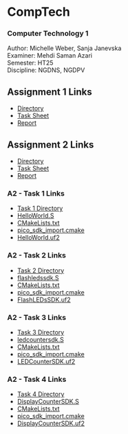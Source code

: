 # CompTech
### Computer Technology 1

Author: Michelle Weber, Sanja Janevska\
Examiner: Mehdi Saman Azari\
Semester: HT25\
Discipline: NGDNS, NGDPV

## Assignment 1 Links
- [Directory](./ass1/)
- [Task Sheet](./ass1/Lab%201%20-%20LEGv8%20assembly%20programming.pdf)
- [Report](./ass1/1DT301_groupH1_assignment1.pdf)

## Assignment 2 Links
- [Directory](./ass2/)
- [Task Sheet](./ass2/Lab%202%20-%20Introduction%20to%20RPi%20Pico.pdf)
- [Report](./ass2/REPORT.md)

### A2 - Task 1 Links
- [Task 1 Directory](./ass2/task1/)
- [HelloWorld.S](./ass2/task1/HelloWorld.S)
- [CMakeLists.txt](./ass2/task1/HelloWorld.S)
- [pico_sdk_import.cmake](./ass2/task1/pico_sdk_import.cmake)
- [HelloWorld.uf2](./ass2/task1/build/HelloWorld.uf2)

### A2 - Task 2 Links
- [Task 2 Directory](./ass2/task2/)
- [flashledssdk.S](./ass2/task2/flashledssdk.S)
- [CMakeLists.txt](./ass2/task2/CMakeLists.txt)
- [pico_sdk_import.cmake](./ass2/task2/pico_sdk_import.cmake)
- [FlashLEDsSDK.uf2](./ass2/task2/build/FlashLEDsSDK.uf2)

### A2 - Task 3 Links
- [Task 3 Directory](./ass2/task3/)
- [ledcountersdk.S](./ass2/task3/ledcountersdk.S)
- [CMakeLists.txt](./ass2/task3/CMakeLists.txt)
- [pico_sdk_import.cmake](./ass2/task3/pico_sdk_import.cmake)
- [LEDCounterSDK.uf2](./ass2/task3/build/LEDCounterSDK.uf2)

### A2 - Task 4 Links
- [Task 4 Directory](./ass2/task4/)
- [DisplayCounterSDK.S](./ass2/task4/DisplayCounterSDK.S)
- [CMakeLists.txt](./ass2/task4/CMakeLists.txt)
- [pico_sdk_import.cmake](./ass2/task4/pico_sdk_import.cmake)
- [DisplayCounterSDK.uf2](./ass2/task4/build/DisplayCounterSDK.uf2)